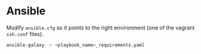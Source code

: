 # Ansible

Modify `ansible.cfg` so it points to the right environment (one of the vagrant `ssh.conf` files).   

```bash
ansible-galaxy -r <playbook_name>_requirements.yaml
```

